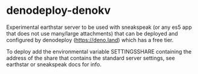 # denodeploy-denokv
Experimental earthstar server to be used with sneakspeak (or any es5 app that does not use many/large attachments) that can be deployed and configured by denodeploy (https://deno.land) which has a free tier.

To deploy add the environmental variable SETTINGSSHARE containing the address of the share that contains the standard server settings, see earthstar or sneakspeak docs for info.

